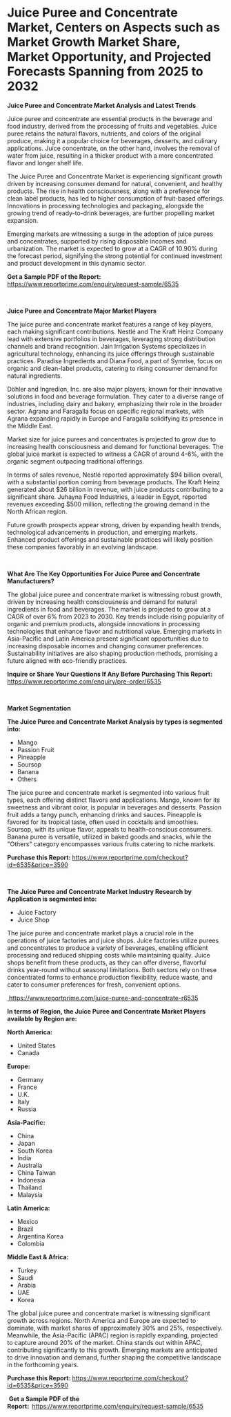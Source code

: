 <p><h1>Juice Puree and Concentrate Market, Centers on Aspects such as Market Growth Market Share, Market Opportunity, and Projected Forecasts Spanning from 2025 to 2032</h1></p><p><strong>Juice Puree and Concentrate Market Analysis and Latest Trends</strong></p>
<p><p>Juice puree and concentrate are essential products in the beverage and food industry, derived from the processing of fruits and vegetables. Juice puree retains the natural flavors, nutrients, and colors of the original produce, making it a popular choice for beverages, desserts, and culinary applications. Juice concentrate, on the other hand, involves the removal of water from juice, resulting in a thicker product with a more concentrated flavor and longer shelf life. </p><p>The Juice Puree and Concentrate Market is experiencing significant growth driven by increasing consumer demand for natural, convenient, and healthy products. The rise in health consciousness, along with a preference for clean label products, has led to higher consumption of fruit-based offerings. Innovations in processing technologies and packaging, alongside the growing trend of ready-to-drink beverages, are further propelling market expansion.</p><p>Emerging markets are witnessing a surge in the adoption of juice purees and concentrates, supported by rising disposable incomes and urbanization. The market is expected to grow at a CAGR of 10.90% during the forecast period, signifying the strong potential for continued investment and product development in this dynamic sector.</p></p>
<p><strong>Get a Sample PDF of the Report:&nbsp;</strong> <a href="https://www.reportprime.com/enquiry/request-sample/6535?utm_campaign=4522&utm_medium=2&utm_source=Github&utm_content=ia&utm_term=15052025&utm_id=juice-puree-and-concentrate">https://www.reportprime.com/enquiry/request-sample/6535</a></p>
<p>&nbsp;</p>
<p><strong>Juice Puree and Concentrate Major Market Players</strong></p>
<p><p>The juice puree and concentrate market features a range of key players, each making significant contributions. Nestlé and The Kraft Heinz Company lead with extensive portfolios in beverages, leveraging strong distribution channels and brand recognition. Jain Irrigation Systems specializes in agricultural technology, enhancing its juice offerings through sustainable practices. Paradise Ingredients and Diana Food, a part of Symrise, focus on organic and clean-label products, catering to rising consumer demand for natural ingredients.</p><p>Döhler and Ingredion, Inc. are also major players, known for their innovative solutions in food and beverage formulation. They cater to a diverse range of industries, including dairy and bakery, emphasizing their role in the broader sector. Agrana and Faragalla focus on specific regional markets, with Agrana expanding rapidly in Europe and Faragalla solidifying its presence in the Middle East.</p><p>Market size for juice purees and concentrates is projected to grow due to increasing health consciousness and demand for functional beverages. The global juice market is expected to witness a CAGR of around 4-6%, with the organic segment outpacing traditional offerings.</p><p>In terms of sales revenue, Nestlé reported approximately $94 billion overall, with a substantial portion coming from beverage products. The Kraft Heinz generated about $26 billion in revenue, with juice products contributing to a significant share. Juhayna Food Industries, a leader in Egypt, reported revenues exceeding $500 million, reflecting the growing demand in the North African region.</p><p>Future growth prospects appear strong, driven by expanding health trends, technological advancements in production, and emerging markets. Enhanced product offerings and sustainable practices will likely position these companies favorably in an evolving landscape.</p></p>
<p>&nbsp;</p>
<p><strong>What Are The Key Opportunities For Juice Puree and Concentrate Manufacturers?</strong></p>
<p><p>The global juice puree and concentrate market is witnessing robust growth, driven by increasing health consciousness and demand for natural ingredients in food and beverages. The market is projected to grow at a CAGR of over 6% from 2023 to 2030. Key trends include rising popularity of organic and premium products, alongside innovations in processing technologies that enhance flavor and nutritional value. Emerging markets in Asia-Pacific and Latin America present significant opportunities due to increasing disposable incomes and changing consumer preferences. Sustainability initiatives are also shaping production methods, promising a future aligned with eco-friendly practices.</p></p>
<p><strong>Inquire or Share Your Questions If Any Before Purchasing This Report:</strong> <a href="https://www.reportprime.com/enquiry/pre-order/6535?utm_campaign=4522&utm_medium=2&utm_source=Github&utm_content=ia&utm_term=15052025&utm_id=juice-puree-and-concentrate">https://www.reportprime.com/enquiry/pre-order/6535</a></p>
<p>&nbsp;</p>
<p><strong>Market Segmentation</strong></p>
<p><strong>The Juice Puree and Concentrate Market Analysis by types is segmented into:</strong></p>
<p><ul><li>Mango</li><li>Passion Fruit</li><li>Pineapple</li><li>Soursop</li><li>Banana</li><li>Others</li></ul></p>
<p><p>The juice puree and concentrate market is segmented into various fruit types, each offering distinct flavors and applications. Mango, known for its sweetness and vibrant color, is popular in beverages and desserts. Passion fruit adds a tangy punch, enhancing drinks and sauces. Pineapple is favored for its tropical taste, often used in cocktails and smoothies. Soursop, with its unique flavor, appeals to health-conscious consumers. Banana puree is versatile, utilized in baked goods and snacks, while the "Others" category encompasses various fruits catering to niche markets.</p></p>
<p><strong>Purchase this Report:&nbsp;</strong><a href="https://www.reportprime.com/checkout?id=6535&price=3590&utm_campaign=4522&utm_medium=2&utm_source=Github&utm_content=ia&utm_term=15052025&utm_id=juice-puree-and-concentrate">https://www.reportprime.com/checkout?id=6535&price=3590</a></p>
<p>&nbsp;</p>
<p><strong>The Juice Puree and Concentrate Market Industry Research by Application is segmented into:</strong></p>
<p><ul><li>Juice Factory</li><li>Juice Shop</li></ul></p>
<p><p>The juice puree and concentrate market plays a crucial role in the operations of juice factories and juice shops. Juice factories utilize purees and concentrates to produce a variety of beverages, enabling efficient processing and reduced shipping costs while maintaining quality. Juice shops benefit from these products, as they can offer diverse, flavorful drinks year-round without seasonal limitations. Both sectors rely on these concentrated forms to enhance production flexibility, reduce waste, and cater to consumer preferences for fresh, convenient options.</p></p>
<p><a href="https://www.reportprime.com/juice-puree-and-concentrate-r6535?utm_campaign=4522&utm_medium=2&utm_source=Github&utm_content=ia&utm_term=15052025&utm_id=juice-puree-and-concentrate">&nbsp;https://www.reportprime.com/juice-puree-and-concentrate-r6535</a></p>
<p><strong>In terms of Region, the Juice Puree and Concentrate Market Players available by Region are:</strong></p>
<p>
    <p> <strong> North America: </strong>
        <ul>
            <li>United States</li>
            <li>Canada</li>
        </ul>
        </p> 
    <p> <strong> Europe: </strong>
        <ul>
            <li>Germany</li>
            <li>France</li>
            <li>U.K.</li>
            <li>Italy</li>
            <li>Russia</li>
        </ul>
        </p> 
    <p> <strong> Asia-Pacific: </strong>
        <ul>
            <li>China</li>
            <li>Japan</li>
            <li>South Korea</li>
            <li>India</li>
            <li>Australia</li>
            <li>China Taiwan</li>
            <li>Indonesia</li>
            <li>Thailand</li>
            <li>Malaysia</li>
        </ul>
        </p> 
    <p> <strong> Latin America: </strong>
        <ul>
            <li>Mexico</li>
            <li>Brazil</li>
            <li>Argentina Korea</li>
            <li>Colombia</li>
        </ul>
        </p> 
    <p> <strong> Middle East & Africa: </strong>
        <ul>
            <li>Turkey</li>
            <li>Saudi</li>
            <li>Arabia</li>
            <li>UAE</li>
            <li>Korea</li>
        </ul>
    </p>
    </p>
<p><p>The global juice puree and concentrate market is witnessing significant growth across regions. North America and Europe are expected to dominate, with market shares of approximately 30% and 25%, respectively. Meanwhile, the Asia-Pacific (APAC) region is rapidly expanding, projected to capture around 20% of the market. China stands out within APAC, contributing significantly to this growth. Emerging markets are anticipated to drive innovation and demand, further shaping the competitive landscape in the forthcoming years.</p></p>
<p><strong>Purchase this Report: </strong><a href="https://www.reportprime.com/checkout?id=6535&price=3590&utm_campaign=4522&utm_medium=2&utm_source=Github&utm_content=ia&utm_term=15052025&utm_id=juice-puree-and-concentrate">https://www.reportprime.com/checkout?id=6535&price=3590</a></p>
<p>&nbsp;<strong>Get a Sample PDF of the Report:&nbsp;&nbsp;</strong><a href="https://www.reportprime.com/enquiry/request-sample/6535?utm_campaign=4522&utm_medium=2&utm_source=Github&utm_content=ia&utm_term=15052025&utm_id=juice-puree-and-concentrate">https://www.reportprime.com/enquiry/request-sample/6535</a></p>
<p><strong></strong></p>
<p><p></p><p></p><p></p></p>